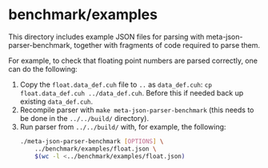 # benchmark/examples

This directory includes example JSON files for parsing with
meta-json-parser-benchmark, together with fragments of code required
to parse them.

For example, to check that floating point numbers are parsed correctly,
one can do the following:

1. Copy the `float.data_def.cuh` file to `..` as `data_def.cuh`:
   `cp float.data_def.cuh ../data_def.cuh`.  Before this if needed
   back up existing `data_def.cuh`.
2. Recompile parser with `make meta-json-parser-benchmark` (this needs
   to be done in the `../../build/` directory).
3. Run parser from `../../build/` with, for example, the following:
   ```.sh
   ./meta-json-parser-benchmark [OPTIONS] \
       ../benchmark/examples/float.json \
	   $(wc -l <../benchmark/examples/float.json)
   ```
